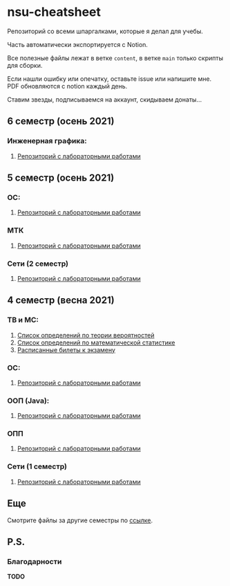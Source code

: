 # nsu-cheatsheet
Репозиторий со всеми шпаргалками, которые я делал для учебы.

Часть автоматически экспортируется с Notion.

Все полезные файлы лежат в ветке `content`, в ветке `main` только скрипты для сборки.

Если нашли ошибку или опечатку, оставьте issue или напишите мне. PDF обновляются с notion каждый день.

Ставим звезды, подписываемся на аккаунт, скидываем донаты...


## 6 семестр (осень 2021)
### Инженерная графика:
1. [Репозиторий с лабораторными работами](https://github.com/zpix1/nsu-graphic-labs)

## 5 семестр (осень 2021)
### ОС:
1. [Репозиторий с лабораторными работами](https://github.com/zpix1/nsu-tr-labs)

### МТК
1. [Репозиторий с лабораторными работами](https://github.com/zpix1/nsu-mtk-labs/)

### Сети (2 семестр)

1. [Репозиторий с лабораторными работами](https://github.com/zpix1/nsu-socket-labs/)

## 4 семестр (весна 2021)
### ТВ и МС:
1. [Список определений по теории вероятностей](https://raw.githubusercontent.com/zpix1/nsu-cheatsheet/content/NSU-PUBLIC/4%20семестр/ТВ%20и%20МС/Список%20по%20ТВ.pdf)
2. [Список определений по математической статистике](https://raw.githubusercontent.com/zpix1/nsu-cheatsheet/content/NSU-PUBLIC/4%20семестр/ТВ%20и%20МС/Список%20по%20МС.pdf)
3. [Расписанные билеты к экзамену](https://github.com/zpix1/nsu-cheatsheet/blob/content/NSU-PUBLIC/4%20%D1%81%D0%B5%D0%BC%D0%B5%D1%81%D1%82%D1%80/%D0%A2%D0%92%20%D0%B8%20%D0%9C%D0%A1/%D0%91%D0%B8%D0%BB%D0%B5%D1%82%D1%8B/%D0%91%D0%B8%D0%BB%D0%B5%D1%82%D1%8B.md)

### ОС:
1. [Репозиторий с лабораторными работами](https://github.com/zpix1/nsu-os-labs)

### ООП (Java):
1. [Репозиторий с лабораторными работами](https://github.com/zpix1/nsu-java-labs)

### ОПП
1. [Репозиторий с лабораторными работами](https://github.com/zpix1/nsu-opp-labs/)

### Сети (1 семестр)

1. [Репозиторий с лабораторными работами](https://github.com/zpix1/nsu-network-labs/)

## Еще
Смотрите файлы за другие семестры по [ссылке](https://github.com/zpix1/nsu-cheatsheet/blob/content/NSU-PUBLIC/NSU-PUBLIC.md).
## P.S.
### Благодарности
**TODO**
